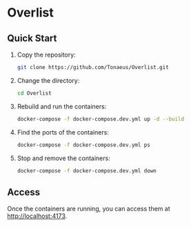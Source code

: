 # Overlist

## Quick Start

1. Copy the repository:

   ```bash
   git clone https://github.com/Tonaeus/Overlist.git
   ```

2. Change the directory:

   ```bash
   cd Overlist
   ```

3. Rebuild and run the containers:

   ```bash
   docker-compose -f docker-compose.dev.yml up -d --build
   ```

4. Find the ports of the containers:

   ```bash
   docker-compose -f docker-compose.dev.yml ps
   ```

5. Stop and remove the containers:

   ```bash
   docker-compose -f docker-compose.dev.yml down
   ```

## Access

Once the containers are running, you can access them at [http://localhost:4173](http://localhost:4173).